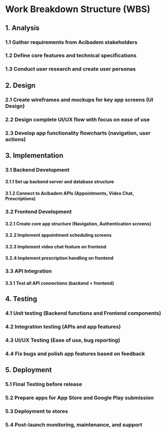 # Work Breakdown Structure (WBS)

## 1. Analysis
### 1.1 Gather requirements from Acibadem stakeholders
### 1.2 Define core features and technical specifications
### 1.3 Conduct user research and create user personas

## 2. Design
### 2.1 Create wireframes and mockups for key app screens (UI Design)
### 2.2 Design complete UI/UX flow with focus on ease of use
### 2.3 Develop app functionality flowcharts (navigation, user actions)

## 3. Implementation
### 3.1 Backend Development
#### 3.1.1 Set up backend server and database structure
#### 3.1.2 Connect to Acibadem APIs (Appointments, Video Chat, Prescriptions)

### 3.2 Frontend Development
#### 3.2.1 Create core app structure (Navigation, Authentication screens)
#### 3.2.2 Implement appointment scheduling screens
#### 3.2.3 Implement video chat feature on frontend
#### 3.2.4 Implement prescription handling on frontend

### 3.3 API Integration
#### 3.3.1 Test all API connections (backend + frontend)

## 4. Testing
### 4.1 Unit testing (Backend functions and Frontend components)
### 4.2 Integration testing (APIs and app features)
### 4.3 UI/UX Testing (Ease of use, bug reporting)
### 4.4 Fix bugs and polish app features based on feedback

## 5. Deployment
### 5.1 Final Testing before release
### 5.2 Prepare apps for App Store and Google Play submission
### 5.3 Deployment to stores
### 5.4 Post-launch monitoring, maintenance, and support
